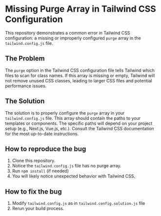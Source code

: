 # Missing Purge Array in Tailwind CSS Configuration

This repository demonstrates a common error in Tailwind CSS configuration:  a missing or improperly configured `purge` array in the `tailwind.config.js` file.

## The Problem

The `purge` option in the Tailwind CSS configuration file tells Tailwind which files to scan for class names. If this array is missing or empty, Tailwind will not remove unused CSS classes, leading to larger CSS files and potential performance issues.

## The Solution

The solution is to properly configure the `purge` array in your `tailwind.config.js` file. This array should contain the paths to your templates or components.   The specific paths will depend on your project setup (e.g., Next.js, Vue.js, etc.).  Consult the Tailwind CSS documentation for the most up-to-date instructions.

## How to reproduce the bug
1. Clone this repository.
2. Notice the `tailwind.config.js` file has no purge array.
3. Run `npm install` (if needed)
4. You will likely notice unexpected behavior with Tailwind CSS.

## How to fix the bug
1. Modify `tailwind.config.js` as in `tailwind.config.solution.js` file
2. Rerun your build process.